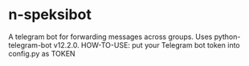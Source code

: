 # n-speksibot
A telegram bot for forwarding messages across groups.
Uses python-telegram-bot v12.2.0.
HOW-TO-USE: put your Telegram bot token into config.py as TOKEN
